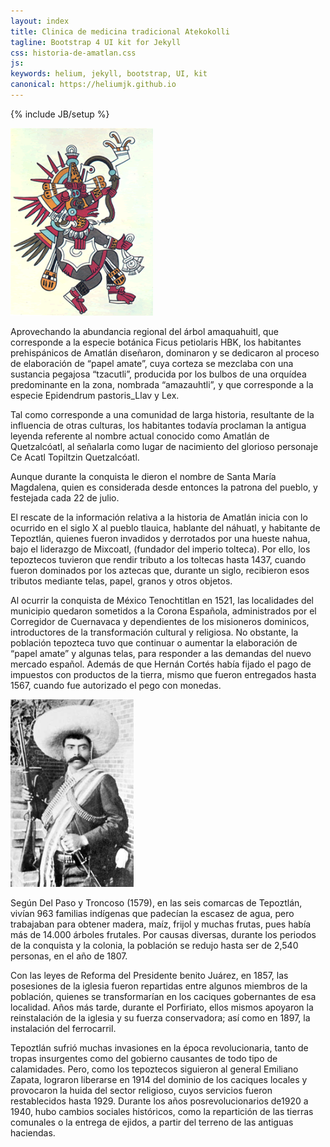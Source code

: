 ```yaml
---
layout: index
title: Clinica de medicina tradicional Atekokolli
tagline: Bootstrap 4 UI kit for Jekyll
css: historia-de-amatlan.css
js: 
keywords: helium, jekyll, bootstrap, UI, kit
canonical: https://heliumjk.github.io
---
```

{% include JB/setup %}
<!-- Content Area Start -->
<div id="content">
<div class="container mt-5">
      
                        
<img class="alignleft" src="assets/images/quetzalcoatl.gif" alt="" width="228" height="300" />
<p>
Aprovechando la abundancia regional del árbol amaquahuitl, que corresponde a la especie botánica Ficus petiolaris HBK, los habitantes prehispánicos de Amatlán diseñaron, dominaron y se dedicaron al proceso de elaboración de “papel amate”, cuya corteza se mezclaba con una sustancia pegajosa “tzacutli”, producida por los bulbos de una orquídea predominante en la zona, nombrada “amazauhtli”, y que corresponde a la especie Epidendrum pastoris_Llav y Lex.
</p>
<p>
Tal como corresponde a una comunidad de larga historia, resultante de la influencia de otras culturas, los habitantes todavía proclaman la antigua leyenda referente al nombre actual conocido como Amatlán de Quetzalcóatl, al señalarla como lugar de nacimiento del glorioso personaje Ce Acatl Topiltzin Quetzalcóatl.
</p>
<p>

Aunque durante la conquista le dieron el nombre de Santa María Magdalena, quien es considerada desde entonces la patrona del pueblo, y festejada cada 22 de julio.

El rescate de la información relativa a la historia de Amatlán inicia con lo ocurrido en el siglo X al pueblo tlauica, hablante del náhuatl, y habitante de Tepoztlán, quienes fueron invadidos y derrotados por una hueste nahua, bajo el liderazgo de Mixcoatl, (fundador del imperio tolteca). Por ello, los tepoztecos tuvieron que rendir tributo a los toltecas hasta 1437, cuando fueron dominados por los aztecas que, durante un siglo, recibieron esos tributos mediante telas, papel, granos y otros objetos. 
</p>
<p>
Al ocurrir la conquista de México Tenochtitlan en 1521, las localidades del municipio quedaron sometidos a la Corona Española, administrados por el Corregidor de Cuernavaca y dependientes de los misioneros dominicos, introductores de la transformación cultural y religiosa. No obstante, la población tepozteca tuvo que continuar o aumentar la elaboración de “papel amate” y algunas telas, para responder a las demandas del nuevo mercado español. Además de que Hernán Cortés había fijado el pago de impuestos con productos de la tierra, mismo que fueron entregados hasta 1567, cuando fue autorizado el pego con monedas.</p>

<img class="alignright" src="assets/images/zapata.jpg" alt="Zapata" width="197" height="300" />

<p>Según Del Paso y Troncoso (1579), en las seis comarcas de Tepoztlán, vivían  963 familias indígenas que padecían la escasez de agua, pero trabajaban para obtener madera, maíz, frijol y muchas frutas, pues había más de 14.000 árboles frutales. Por causas diversas, durante los periodos de la conquista y la colonia, la población se redujo hasta ser de  2,540 personas, en el año de 1807.
</p>
<p>
Con las leyes de Reforma del Presidente benito Juárez, en 1857, las posesiones de la iglesia fueron repartidas entre algunos miembros de la población, quienes se transformarían  en los caciques gobernantes de esa localidad. Años más tarde, durante el Porfiriato, ellos mismos apoyaron la reinstalación de la iglesia y su fuerza conservadora; así como en 1897, la instalación del ferrocarril.
</p>
<p>
Tepoztlán sufrió muchas invasiones en la época revolucionaria, tanto de tropas insurgentes como del gobierno causantes de todo tipo de calamidades. Pero, como los tepoztecos siguieron al general Emiliano Zapata, lograron liberarse en 1914 del dominio de los caciques locales y provocaron la huida del sector religioso, cuyos servicios fueron restablecidos hasta 1929. Durante los años posrevolucionarios de1920 a 1940, hubo cambios sociales históricos, como la repartición de las tierras comunales o la entrega de ejidos, a partir del terreno de las antiguas haciendas.
</p>
</div>
            
            
<!-- Content area end -->
</div>
